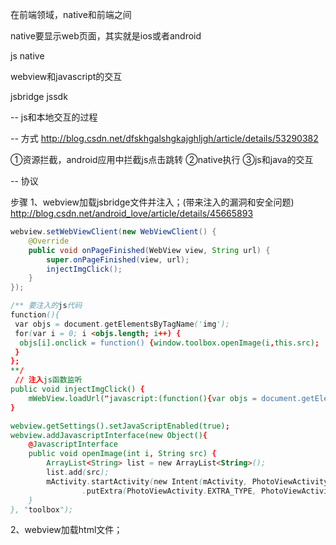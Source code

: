 在前端领域，native和前端之间

native要显示web页面，其实就是ios或者android

js native


webview和javascript的交互

jsbridge
jssdk

-- js和本地交互的过程



-- 方式
http://blog.csdn.net/dfskhgalshgkajghljgh/article/details/53290382

①资源拦截，android应用中拦截js点击跳转
②native执行
③js和java的交互



-- 协议

步骤
1、webview加载jsbridge文件并注入；(带来注入的漏洞和安全问题)
http://blog.csdn.net/android_love/article/details/45665893

```java
webview.setWebViewClient(new WebViewClient() {  
    @Override  
    public void onPageFinished(WebView view, String url) {  
        super.onPageFinished(view, url);  
        injectImgClick();  
    }  
});

/** 要注入的js代码 
function(){ 
 var objs = document.getElementsByTagName('img'); 
 for(var i = 0; i <objs.length; i++) { 
  objs[i].onclick = function() {window.toolbox.openImage(i,this.src); 
 } 
}; 
**/  
 // 注入js函数监听  
public void injectImgClick() {  
    mWebView.loadUrl("javascript:(function(){var objs = document.getElementsByTagName('img');for(var i = 0; i <objs.length; i++) {objs[i].onclick = function() {window.toolbox.openImage(i,this.src);};}})()");  
}  

webview.getSettings().setJavaScriptEnabled(true);  
webview.addJavascriptInterface(new Object(){  
    @JavascriptInterface  
    public void openImage(int i, String src) {  
        ArrayList<String> list = new ArrayList<String>();  
        list.add(src);  
        mActivity.startActivity(new Intent(mActivity, PhotoViewActivity.class).putExtra(PhotoViewActivity.EXTRA_PHOTOS, list)  
                .putExtra(PhotoViewActivity.EXTRA_TYPE, PhotoViewActivity.TYPE_VIEW));  
    }  
}, "toolbox");
```

2、webview加载html文件；


